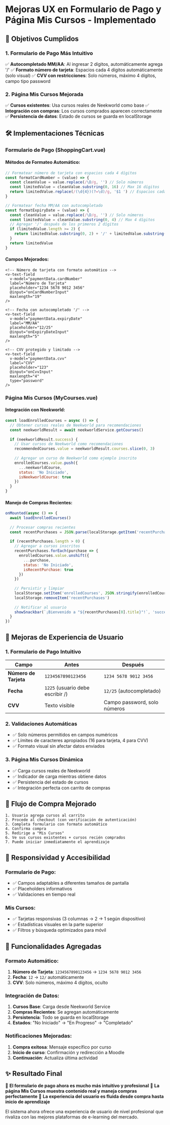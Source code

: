 # Mejoras UX en Formulario de Pago y Página Mis Cursos - Implementado

## 🎯 Objetivos Cumplidos

### 1. **Formulario de Pago Más Intuitivo**
✅ **Autocompletado MM/AA**: Al ingresar 2 dígitos, automáticamente agrega '/'
✅ **Formato número de tarjeta**: Espacios cada 4 dígitos automáticamente (solo visual)
✅ **CVV con restricciones**: Solo números, máximo 4 dígitos, campo tipo password

### 2. **Página Mis Cursos Mejorada**
✅ **Cursos existentes**: Usa cursos reales de Neekworld como base
✅ **Integración con compras**: Los cursos comprados aparecen correctamente
✅ **Persistencia de datos**: Estado de cursos se guarda en localStorage

## 🛠️ Implementaciones Técnicas

### Formulario de Pago (ShoppingCart.vue)

#### Métodos de Formateo Automático:
```javascript
// Formatear número de tarjeta con espacios cada 4 dígitos
const formatCardNumber = (value) => {
  const cleanValue = value.replace(/\D/g, '') // Solo números
  const limitedValue = cleanValue.substring(0, 16) // Max 16 dígitos
  return limitedValue.replace(/(\d{4})(?=\d)/g, '$1 ') // Espacios cada 4
}

// Formatear fecha MM/AA con autocompletado
const formatExpiryDate = (value) => {
  const cleanValue = value.replace(/\D/g, '') // Solo números
  const limitedValue = cleanValue.substring(0, 4) // Max 4 dígitos
  // Agregar '/' después de los primeros 2 dígitos
  if (limitedValue.length >= 2) {
    return limitedValue.substring(0, 2) + '/' + limitedValue.substring(2)
  }
  return limitedValue
}
```

#### Campos Mejorados:
```vue
<!-- Número de tarjeta con formato automático -->
<v-text-field
  v-model="paymentData.cardNumber"
  label="Número de Tarjeta"
  placeholder="1234 5678 9012 3456"
  @input="onCardNumberInput"
  maxlength="19"
/>

<!-- Fecha con autocompletado '/' -->
<v-text-field
  v-model="paymentData.expiryDate"
  label="MM/AA"
  placeholder="12/25"
  @input="onExpiryDateInput"
  maxlength="5"
/>

<!-- CVV protegido y limitado -->
<v-text-field
  v-model="paymentData.cvv"
  label="CVV"
  placeholder="123"
  @input="onCvvInput"
  maxlength="4"
  type="password"
/>
```

### Página Mis Cursos (MyCourses.vue)

#### Integración con Neekworld:
```javascript
const loadEnrolledCourses = async () => {
  // Obtener cursos reales de Neekworld para recomendaciones
  const neekworldResult = await neekworldService.getCourses()
  
  if (neekworldResult.success) {
    // Usar cursos de Neekworld como recomendaciones
    recommendedCourses.value = neekworldResult.courses.slice(0, 3)
    
    // Agregar un curso de Neekworld como ejemplo inscrito
    enrolledCourses.value.push({
      ...neekworldCourse,
      status: 'No Iniciado',
      isNeekworldCourse: true
    })
  }
}
```

#### Manejo de Compras Recientes:
```javascript
onMounted(async () => {
  await loadEnrolledCourses()
  
  // Procesar compras recientes
  const recentPurchases = JSON.parse(localStorage.getItem('recentPurchases') || '[]')
  
  if (recentPurchases.length > 0) {
    // Agregar a cursos inscritos
    recentPurchases.forEach(purchase => {
      enrolledCourses.value.unshift({
        ...purchase,
        status: 'No Iniciado',
        isRecentPurchase: true
      })
    })
    
    // Persistir y limpiar
    localStorage.setItem('enrolledCourses', JSON.stringify(enrolledCourses.value))
    localStorage.removeItem('recentPurchases')
    
    // Notificar al usuario
    showSnackbar(`¡Bienvenido a "${recentPurchases[0].title}"!`, 'success')
  }
})
```

## 🎨 Mejoras de Experiencia de Usuario

### 1. **Formulario de Pago Intuitivo**

| Campo | Antes | Después |
|-------|-------|---------|
| **Número de Tarjeta** | `1234567890123456` | `1234 5678 9012 3456` |
| **Fecha** | `1225` (usuario debe escribir /) | `12/25` (autocompletado) |
| **CVV** | Texto visible | Campo password, solo números |

### 2. **Validaciones Automáticas**
- ✅ Solo números permitidos en campos numéricos
- ✅ Límites de caracteres apropiados (16 para tarjeta, 4 para CVV)
- ✅ Formato visual sin afectar datos enviados

### 3. **Página Mis Cursos Dinámica**
- ✅ Carga cursos reales de Neekworld
- ✅ Indicador de carga mientras obtiene datos
- ✅ Persistencia del estado de cursos
- ✅ Integración perfecta con carrito de compras

## 🔄 Flujo de Compra Mejorado

```
1. Usuario agrega cursos al carrito
2. Procede al checkout (con verificación de autenticación)
3. Completa formulario con formato automático
4. Confirma compra
5. Redirige a "Mis Cursos"
6. Ve sus cursos existentes + cursos recién comprados
7. Puede iniciar inmediatamente el aprendizaje
```

## 📱 Responsividad y Accesibilidad

### Formulario de Pago:
- ✅ Campos adaptables a diferentes tamaños de pantalla
- ✅ Placeholders informativos
- ✅ Validaciones en tiempo real

### Mis Cursos:
- ✅ Tarjetas responsivas (3 columnas → 2 → 1 según dispositivo)
- ✅ Estadísticas visuales en la parte superior
- ✅ Filtros y búsqueda optimizados para móvil

## 🚀 Funcionalidades Agregadas

### Formato Automático:
1. **Número de Tarjeta**: `1234567890123456` → `1234 5678 9012 3456`
2. **Fecha**: `12` → `12/` automáticamente
3. **CVV**: Solo números, máximo 4 dígitos, oculto

### Integración de Datos:
1. **Cursos Base**: Carga desde Neekworld Service
2. **Compras Recientes**: Se agregan automáticamente
3. **Persistencia**: Todo se guarda en localStorage
4. **Estados**: "No Iniciado" → "En Progreso" → "Completado"

### Notificaciones Mejoradas:
1. **Compra exitosa**: Mensaje específico por curso
2. **Inicio de curso**: Confirmación y redirección a Moodle
3. **Continuación**: Actualiza última actividad

## ✨ Resultado Final

🎉 **El formulario de pago ahora es mucho más intuitivo y profesional**
🎉 **La página Mis Cursos muestra contenido real y maneja compras perfectamente**
🎉 **La experiencia del usuario es fluida desde compra hasta inicio de aprendizaje**

El sistema ahora ofrece una experiencia de usuario de nivel profesional que rivaliza con las mejores plataformas de e-learning del mercado.
